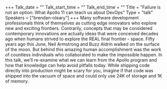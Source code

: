 +++
Talk_date = ""
Talk_start_time = ""
Talk_end_time = ""
Title = "Failure is not an option: What Apollo 11 can teach us about DevOps"
Type = "talk"
Speakers = ["brendan-oleary"]
+++
Many software development professionals think of themselves as cutting edge innovators who explore new and exciting frontiers. Contrarily, concepts that may be considered contemporary innovations are actually ideas that were conceived decades ago when humans strived to explore the REAL final frontier - space. Fifty years ago this June, Neil Armstrong and Buzz Aldrin walked on the surface of the moon. But behind this amazing human accomplishment was the work of countless individuals who collaborated to make the impossible happen. In this talk, we’ll re-examine what we can learn from the Apollo program and how that knowledge can help avoid pitfalls today. While shipping code directly into production might be scary for you, imagine if that code was shipped into the vacuum of space and could only use 24K of storage and 1K of memory.
